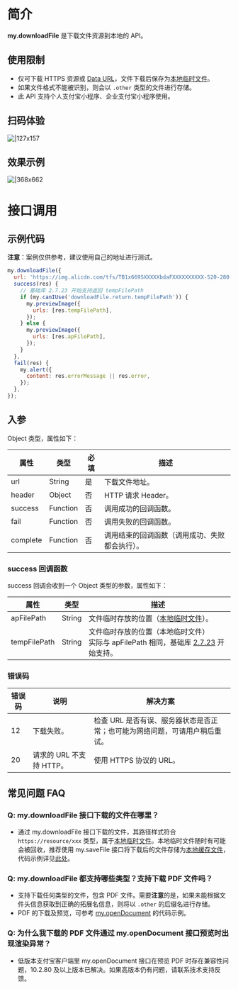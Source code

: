 # 简介

**my.downloadFile** 是下载文件资源到本地的 API。

## 使用限制

- 仅可下载 HTTPS 资源或 [Data URL](https://developer.mozilla.org/en-US/docs/Web/HTTP/Basics_of_HTTP/Data_URLs)，文件下载后保存为[本地临时文件](https://opendocs.alipay.com/mini/03dt4s#%E6%9C%AC%E5%9C%B0%E4%B8%B4%E6%97%B6%E6%96%87%E4%BB%B6)。
- 如果文件格式不能被识别，则会以 `.other` 类型的文件进行存储。
- 此 API 支持个人支付宝小程序、企业支付宝小程序使用。

## 扫码体验

![|127x157](https://gw.alipayobjects.com/zos/skylark-tools/public/files/5730fab3a21f3a650e16da1c67526a1a.jpeg#align=left&display=inline&height=157&margin=%5Bobject%20Object%5D&originHeight=157&originWidth=127&status=done&style=stroke&width=127)

## 效果示例

![|368x662](https://gw.alipayobjects.com/zos/skylark-tools/public/files/699af658d03164470c0c18765d18e4f2.gif#align=left&display=inline&height=662&margin=%5Bobject%20Object%5D&originHeight=662&originWidth=368&status=done&style=stroke&width=368)

# 接口调用

## 示例代码

**注意**：案例仅供参考，建议使用自己的地址进行测试。

```javascript
my.downloadFile({
  url: 'https://img.alicdn.com/tfs/TB1x669SXXXXXbdaFXXXXXXXXXX-520-280.jpg',
  success(res) {
    // 基础库 2.7.23 开始支持返回 tempFilePath
    if (my.canIUse('downloadFile.return.tempFilePath')) {
      my.previewImage({
        urls: [res.tempFilePath],
      });
    } else {
      my.previewImage({
        urls: [res.apFilePath],
      });
    }
  },
  fail(res) {
    my.alert({
      content: res.errorMessage || res.error,
    });
  },
});
```

## 入参

Object 类型，属性如下：

| **属性** | **类型** | **必填** | **描述**                                       |
| -------- | -------- | -------- | ---------------------------------------------- |
| url      | String   | 是       | 下载文件地址。                                 |
| header   | Object   | 否       | HTTP 请求 Header。                             |
| success  | Function | 否       | 调用成功的回调函数。                           |
| fail     | Function | 否       | 调用失败的回调函数。                           |
| complete | Function | 否       | 调用结束的回调函数（调用成功、失败都会执行）。 |


### success 回调函数

success 回调会收到一个 Object 类型的参数，属性如下：

| **属性**   | **类型** | **描述**             |
| ---------- | -------- | -------------------- |
| apFilePath | String   | 文件临时存放的位置（[本地临时文件](https://opendocs.alipay.com/mini/03dt4s#%E6%9C%AC%E5%9C%B0%E4%B8%B4%E6%97%B6%E6%96%87%E4%BB%B6)）。 |
| tempFilePath | String   | 文件临时存放的位置（本地临时文件）<br/> 实际与 apFilePath 相同，基础库 [2.7.23](https://opendocs.alipay.com/mini/ide/framework-changelog-v2) 开始支持。 |


### 错误码

| **错误码** | **说明**                 | **解决方案**                  |
| ---------- | ------------------------ | ----------------------------- |
| 12         | 下载失败。               | 检查 URL 是否有误、服务器状态是否正常；也可能为网络问题，可请用户稍后重试。 |
| 20         | 请求的 URL 不支持 HTTP。 | 使用 HTTPS 协议的 URL。 |


## 常见问题 FAQ

### Q: my.downloadFile 接口下载的文件在哪里？

- 通过 my.downloadFile 接口下载的文件，其路径样式符合 `https://resource/xxx` 类型，属于[本地临时文件](https://opendocs.alipay.com/mini/03dt4s#%E6%9C%AC%E5%9C%B0%E4%B8%B4%E6%97%B6%E6%96%87%E4%BB%B6)。本地临时文件随时有可能会被回收，推荐使用 my.saveFile 接口将下载后的文件存储为[本地缓存文件](https://opendocs.alipay.com/mini/03dt4s#%E6%9C%AC%E5%9C%B0%E7%BC%93%E5%AD%98%E6%96%87%E4%BB%B6)，代码示例详见[此处](https://opendocs.alipay.com/mini/03dt4s#%E7%A4%BA%E4%BE%8B%E4%BB%A3%E7%A0%81)。


### Q: my.downloadFile 都支持哪些类型？支持下载 PDF 文件吗？

- 支持下载任何类型的文件，包含 PDF 文件。需要**注意**的是，如果未能根据文件头信息获取到正确的拓展名信息，则将以 `.other` 的后缀名进行存储。
- PDF 的下载及预览，可参考 [my.openDocument](https://opendocs.alipay.com/mini/api/mwpprc) 的代码示例。


### Q: 为什么我下载的 PDF 文件通过 my.openDocument 接口预览时出现渲染异常？

- 低版本支付宝客户端里 my.openDocument 接口在预览 PDF 时存在兼容性问题，10.2.80 及以上版本已解决。如果高版本仍有问题，请联系技术支持反馈。
